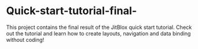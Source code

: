 # Quick-start-tutorial-final-
This project contains the final result of the JitBlox quick start tutorial. Check out the tutorial and learn how to create layouts, navigation and data binding without coding!
